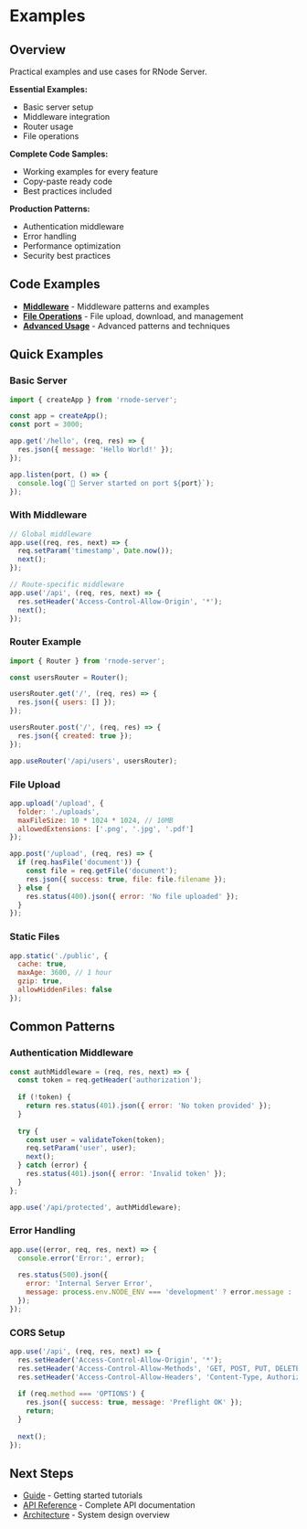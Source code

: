 # Examples

## Overview

Practical examples and use cases for RNode Server.

**Essential Examples:**
- Basic server setup
- Middleware integration
- Router usage
- File operations

**Complete Code Samples:**
- Working examples for every feature
- Copy-paste ready code
- Best practices included

**Production Patterns:**
- Authentication middleware
- Error handling
- Performance optimization
- Security best practices

## Code Examples

- **[Middleware](./middleware.md)** - Middleware patterns and examples
- **[File Operations](./file-operations.md)** - File upload, download, and management
- **[Advanced Usage](./advanced-usage.md)** - Advanced patterns and techniques

## Quick Examples

### Basic Server
```javascript
import { createApp } from 'rnode-server';

const app = createApp();
const port = 3000;

app.get('/hello', (req, res) => {
  res.json({ message: 'Hello World!' });
});

app.listen(port, () => {
  console.log(`🚀 Server started on port ${port}`);
});
```

### With Middleware
```javascript
// Global middleware
app.use((req, res, next) => {
  req.setParam('timestamp', Date.now());
  next();
});

// Route-specific middleware
app.use('/api', (req, res, next) => {
  res.setHeader('Access-Control-Allow-Origin', '*');
  next();
});
```

### Router Example
```javascript
import { Router } from 'rnode-server';

const usersRouter = Router();

usersRouter.get('/', (req, res) => {
  res.json({ users: [] });
});

usersRouter.post('/', (req, res) => {
  res.json({ created: true });
});

app.useRouter('/api/users', usersRouter);
```

### File Upload
```javascript
app.upload('/upload', {
  folder: './uploads',
  maxFileSize: 10 * 1024 * 1024, // 10MB
  allowedExtensions: ['.png', '.jpg', '.pdf']
});

app.post('/upload', (req, res) => {
  if (req.hasFile('document')) {
    const file = req.getFile('document');
    res.json({ success: true, file: file.filename });
  } else {
    res.status(400).json({ error: 'No file uploaded' });
  }
});
```

### Static Files
```javascript
app.static('./public', {
  cache: true,
  maxAge: 3600, // 1 hour
  gzip: true,
  allowHiddenFiles: false
});
```

## Common Patterns

### Authentication Middleware
```javascript
const authMiddleware = (req, res, next) => {
  const token = req.getHeader('authorization');
  
  if (!token) {
    return res.status(401).json({ error: 'No token provided' });
  }
  
  try {
    const user = validateToken(token);
    req.setParam('user', user);
    next();
  } catch (error) {
    res.status(401).json({ error: 'Invalid token' });
  }
};

app.use('/api/protected', authMiddleware);
```

### Error Handling
```javascript
app.use((error, req, res, next) => {
  console.error('Error:', error);
  
  res.status(500).json({
    error: 'Internal Server Error',
    message: process.env.NODE_ENV === 'development' ? error.message : 'Something went wrong'
  });
});
```

### CORS Setup
```javascript
app.use('/api', (req, res, next) => {
  res.setHeader('Access-Control-Allow-Origin', '*');
  res.setHeader('Access-Control-Allow-Methods', 'GET, POST, PUT, DELETE, OPTIONS');
  res.setHeader('Access-Control-Allow-Headers', 'Content-Type, Authorization');
  
  if (req.method === 'OPTIONS') {
    res.json({ success: true, message: 'Preflight OK' });
    return;
  }
  
  next();
});
```

## Next Steps

- [Guide](../guide/) - Getting started tutorials
- [API Reference](../api/) - Complete API documentation
- [Architecture](../architecture/) - System design overview
